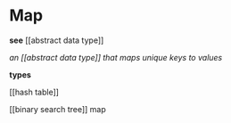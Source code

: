 # Map

**see** [[abstract data type]]

_an [[abstract data type]] that maps unique keys to values_

**types**

[[hash table]]

[[binary search tree]] map

